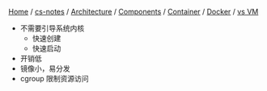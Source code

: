 [Home](https://mengxianbin.github.io) /
[cs-notes](https://mengxianbin.github.io/cs-notes/site) /
[Architecture](https://mengxianbin.github.io/cs-notes/site/Architecture) /
[Components](https://mengxianbin.github.io/cs-notes/site/Architecture/Components) /
[Container](https://mengxianbin.github.io/cs-notes/site/Architecture/Components/Container) /
[Docker](https://mengxianbin.github.io/cs-notes/site/Architecture/Components/Container/Docker) /
[vs VM](https://mengxianbin.github.io/cs-notes/site/Architecture/Components/Container/Docker/vs%20VM)

* 不需要引导系统内核
    * 快速创建
    * 快速启动
* 开销低
* 镜像小，易分发
* cgroup 限制资源访问
